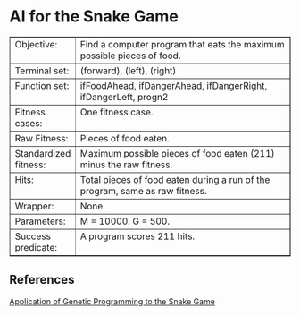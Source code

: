 # AI for the Snake Game

<p align="center">
<table align="center" width="543" border="1" cellspacing="1"><tbody><tr valign="top"><td width="23%">Objective:</td><td width="77%">Find a computer program that eats the maximum possible pieces of food.</td></tr><tr valign="top"><td>Terminal set:</td><td>(forward), (left), (right)</td></tr><tr valign="top"><td>Function set:</td><td>ifFoodAhead, ifDangerAhead, ifDangerRight, ifDangerLeft, progn2</td></tr><tr valign="top"><td>Fitness cases:</td><td>One fitness case.</td></tr><tr valign="top"><td>Raw Fitness:</td><td>Pieces of food eaten.</td></tr><tr valign="top"><td>Standardized fitness:</td><td>Maximum possible pieces of food eaten (211) minus the raw fitness.</td></tr><tr valign="top"><td>Hits:</td><td>Total pieces of food eaten during a run of the program, same as raw fitness.</td></tr><tr valign="top"><td>Wrapper:</td><td>None.</td></tr><tr valign="top"><td>Parameters:</td><td>M = 10000. G = 500.</td></tr><tr valign="top"><td>Success predicate:</td><td>A program scores 211 hits.</td></tr></tbody>
</table> 
</p>

## References
[Application of Genetic Programming to the Snake Game](https://www.gamedev.net/articles/programming/artificial-intelligence/application-of-genetic-programming-to-the-snake-r1175)
